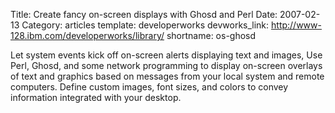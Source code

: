 Title: Create fancy on-screen displays with Ghosd and Perl
Date: 2007-02-13
Category: articles
template: developerworks
devworks_link: http://www-128.ibm.com/developerworks/library/
shortname: os-ghosd

Let system events kick off on-screen alerts displaying text and images,
Use Perl, Ghosd, and some network programming to display on-screen
overlays of text and graphics based on messages from your local system
and remote computers. Define custom images, font sizes, and colors to
convey information integrated with your desktop. 

